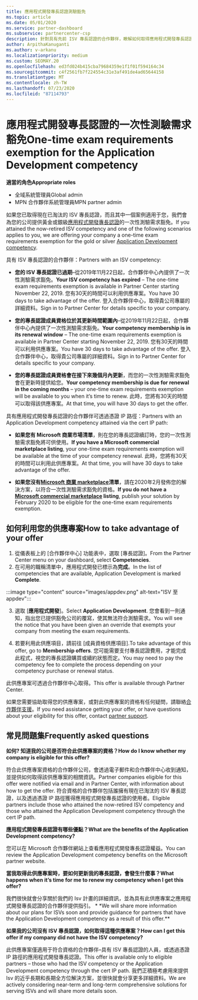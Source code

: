 ```yaml
---
title: 應用程式開發專長認證測驗豁免
ms.topic: article
ms.date: 05/01/2020
ms.service: partner-dashboard
ms.subservice: partnercenter-csp
description: 針對具有先前 ISV 專長認證的合作夥伴，瞭解如何取得應用程式開發專長認證的一次性測驗需求豁免
author: ArpithaKanuganti
ms.author: v-arkanu
ms.localizationpriority: medium
ms.custom: SEOMAY.20
ms.openlocfilehash: ed3fd024b415cba79684359e1f1f01f594164c34
ms.sourcegitcommit: c4f2561fb7f224554c31e3af491de4ad65644158
ms.translationtype: MT
ms.contentlocale: zh-TW
ms.lasthandoff: 07/23/2020
ms.locfileid: "87114793"
---
```

# <a name="one-time-exam-requirements-exemption-for-the-application-development-competency"></a><span data-ttu-id="a090c-103">應用程式開發專長認證的一次性測驗需求豁免</span><span class="sxs-lookup"><span data-stu-id="a090c-103">One-time exam requirements exemption for the Application Development competency</span></span>

<span data-ttu-id="a090c-104">**適當的角色**</span><span class="sxs-lookup"><span data-stu-id="a090c-104">**Appropriate roles**</span></span>

- <span data-ttu-id="a090c-105">全域系統管理員</span><span class="sxs-lookup"><span data-stu-id="a090c-105">Global admin</span></span>
- <span data-ttu-id="a090c-106">MPN 合作夥伴系統管理員</span><span class="sxs-lookup"><span data-stu-id="a090c-106">MPN partner admin</span></span>

<span data-ttu-id="a090c-107">如果您已取得現在已淘汰的 ISV 專長認證，而且其中一個案例適用于您，我們會為您的公司提供黃金或銀級[應用程式開發專長認證](https://partner.microsoft.com/membership/application-development-competency)的一次性測驗需求豁免。</span><span class="sxs-lookup"><span data-stu-id="a090c-107">If you attained the now-retired ISV competency and one of the following scenarios applies to you, we are offering your company a one-time exam requirements exemption for the gold or silver [Application Development competency](https://partner.microsoft.com/membership/application-development-competency).</span></span> 

<span data-ttu-id="a090c-108">具有 ISV 專長認證的合作夥伴：</span><span class="sxs-lookup"><span data-stu-id="a090c-108">Partners with an ISV competency:</span></span>

- <span data-ttu-id="a090c-109">**您的 ISV 專長認證已過期**–從2019年11月22日起，合作夥伴中心內提供了一次性測驗需求豁免。</span><span class="sxs-lookup"><span data-stu-id="a090c-109">**Your ISV competency has expired** – The one-time exam requirements exemption is available in Partner Center starting November 22, 2019.</span></span> <span data-ttu-id="a090c-110">您有30天的時間可以利用供應專案。</span><span class="sxs-lookup"><span data-stu-id="a090c-110">You have 30 days to take advantage of the offer.</span></span> <span data-ttu-id="a090c-111">登入合作夥伴中心，取得貴公司專屬的詳細資料。</span><span class="sxs-lookup"><span data-stu-id="a090c-111">Sign in to Partner Center for details specific to your company.</span></span>

- <span data-ttu-id="a090c-112">**您的專長認證成員資格位於其更新時間範圍內**–從2019年11月22日起，合作夥伴中心內提供了一次性測驗需求豁免。</span><span class="sxs-lookup"><span data-stu-id="a090c-112">**Your competency membership is in its renewal window** – The one-time exam requirements exemption is available in Partner Center starting November 22, 2019.</span></span> <span data-ttu-id="a090c-113">您有30天的時間可以利用供應專案。</span><span class="sxs-lookup"><span data-stu-id="a090c-113">You have 30 days to take advantage of the offer.</span></span> <span data-ttu-id="a090c-114">登入合作夥伴中心，取得貴公司專屬的詳細資料。</span><span class="sxs-lookup"><span data-stu-id="a090c-114">Sign in to Partner Center for details specific to your company.</span></span>

- <span data-ttu-id="a090c-115">**您的專長認證成員資格會在接下來幾個月內更新**，而您的一次性測驗需求豁免會在更新時提供給您。</span><span class="sxs-lookup"><span data-stu-id="a090c-115">**Your competency membership is due for renewal in the coming months** – your one-time exam requirements exemption will be available to you when it’s time to renew.</span></span> <span data-ttu-id="a090c-116">此時，您將有30天的時間可以取得該供應專案。</span><span class="sxs-lookup"><span data-stu-id="a090c-116">At that time, you will have 30 days to get the offer.</span></span>

<span data-ttu-id="a090c-117">具有應用程式開發專長認證的合作夥伴可透過憑證 IP 路徑：</span><span class="sxs-lookup"><span data-stu-id="a090c-117">Partners with an Application Development competency attained via the cert IP path:</span></span>

- <span data-ttu-id="a090c-118">**如果您有 Microsoft 商業市場清單**，則在您的專長認證續訂時，您的一次性測驗需求豁免將可供使用。</span><span class="sxs-lookup"><span data-stu-id="a090c-118">**If you have a Microsoft commercial marketplace listing**, your one-time exam requirements exemption will be available at the time of your competency renewal.</span></span> <span data-ttu-id="a090c-119">此時，您將有30天的時間可以利用此供應專案。</span><span class="sxs-lookup"><span data-stu-id="a090c-119">At that time, you will have 30 days to take advantage of the offer.</span></span>

- <span data-ttu-id="a090c-120">**如果您沒有[Microsoft 商業 marketplace](https://azure.microsoft.com/overview/commercial-marketplace/)清單**，請在2020年2月發佈您的解決方案，以符合一次性測驗需求豁免的資格。</span><span class="sxs-lookup"><span data-stu-id="a090c-120">**If you do not have a [Microsoft commercial marketplace](https://azure.microsoft.com/overview/commercial-marketplace/) listing**, publish your solution by February 2020 to be eligible for the one-time exam requirements exemption.</span></span>

## <a name="how-to-take-advantage-of-your-offer"></a><span data-ttu-id="a090c-121">如何利用您的供應專案</span><span class="sxs-lookup"><span data-stu-id="a090c-121">How to take advantage of your offer</span></span>

1. <span data-ttu-id="a090c-122">從儀表板上的 [合作夥伴中心] 功能表中，選取 [專長認證]。</span><span class="sxs-lookup"><span data-stu-id="a090c-122">From the Partner Center menu on your dashboard, select **Competencies**.</span></span>
2. <span data-ttu-id="a090c-123">在可用的職稱清單中，應用程式開發已標示為**完成**。</span><span class="sxs-lookup"><span data-stu-id="a090c-123">In the list of competencies that are available, Application Development is marked **Complete**.</span></span>

:::image type="content" source="images/appdev.png" alt-text="ISV 至 appdev":::

3. <span data-ttu-id="a090c-125">選取 [**應用程式開發**]。</span><span class="sxs-lookup"><span data-stu-id="a090c-125">Select **Application Development**.</span></span> <span data-ttu-id="a090c-126">您會看到一則通知，指出您已提供豁免公司的覆寫，使其無法符合測驗需求。</span><span class="sxs-lookup"><span data-stu-id="a090c-126">You will see the notice that you have been given an override that exempts your company from meeting the exam requirements.</span></span> 

4. <span data-ttu-id="a090c-127">若要利用此供應項目，請前往 [成員資格供應項目].</span><span class="sxs-lookup"><span data-stu-id="a090c-127">To take advantage of this offer, go to **Membership offers**.</span></span> <span data-ttu-id="a090c-128">您可能需要支付專長認證費用，才能完成此程式，視您的專長認證購買或續約狀態而定。</span><span class="sxs-lookup"><span data-stu-id="a090c-128">You may need to pay the competency fee to complete the process depending on your competency purchase or renewal status.</span></span> 

<span data-ttu-id="a090c-129">此供應專案可透過合作夥伴中心取得。</span><span class="sxs-lookup"><span data-stu-id="a090c-129">This offer is available through Partner Center.</span></span>

<span data-ttu-id="a090c-130">如果您需要協助取得您的供應專案，或對此供應專案的資格有任何疑問，請聯絡[合作夥伴支援](https://partner.microsoft.com/Support)。</span><span class="sxs-lookup"><span data-stu-id="a090c-130">If you need assistance getting your offer, or have questions about your eligibility for this offer, contact [partner support](https://partner.microsoft.com/Support).</span></span> 

## <a name="frequently-asked-questions"></a><span data-ttu-id="a090c-131">常見問題集</span><span class="sxs-lookup"><span data-stu-id="a090c-131">Frequently asked questions</span></span>

<span data-ttu-id="a090c-132">**如何? 知道我的公司是否符合此供應專案的資格？**</span><span class="sxs-lookup"><span data-stu-id="a090c-132">**How do I know whether my company is eligible for this offer?**</span></span>

<span data-ttu-id="a090c-133">符合此供應專案資格的合作夥伴公司，會透過電子郵件和合作夥伴中心收到通知，並提供如何取得該供應專案的相關資訊。</span><span class="sxs-lookup"><span data-stu-id="a090c-133">Partner companies eligible for this offer were notified via email and in Partner Center, with information about how to get the offer.</span></span> <span data-ttu-id="a090c-134">符合資格的合作夥伴包括誰擁有現在已淘汰的 ISV 專長認證，以及透過憑證 IP 路徑獲得應用程式開發專長認證的使用者。</span><span class="sxs-lookup"><span data-stu-id="a090c-134">Eligible partners include those who attained the now-retired ISV competency and those who attained the Application Development competency through the cert IP path.</span></span> 

<span data-ttu-id="a090c-135">**應用程式開發專長認證有哪些優點？**</span><span class="sxs-lookup"><span data-stu-id="a090c-135">**What are the benefits of the Application Development competency?**</span></span>

<span data-ttu-id="a090c-136">您可以在 Microsoft 合作夥伴網站上查看應用程式開發專長認證權益。</span><span class="sxs-lookup"><span data-stu-id="a090c-136">You can review the Application Development competency benefits on the Microsoft partner website.</span></span> 

<span data-ttu-id="a090c-137">**當我取得此供應專案時，要如何更新我的專長認證，會發生什麼事？**</span><span class="sxs-lookup"><span data-stu-id="a090c-137">**What happens when it’s time for me to renew my competency when I get this offer?**</span></span> 

<span data-ttu-id="a090c-138">我們很快就會分享關於我們的 Isv 計畫的詳細資訊，並為具有此供應專案之應用程式開發專長認證的合作夥伴提供指引。 \* \*</span><span class="sxs-lookup"><span data-stu-id="a090c-138">We will share more information about our plans for ISVs soon and provide guidance for partners that have the Application Development competency as a result of this offer.\*\*</span></span>  

<span data-ttu-id="a090c-139">**如果我的公司沒有 ISV 專長認證，如何取得這種供應專案？**</span><span class="sxs-lookup"><span data-stu-id="a090c-139">**How can I get this offer if my company did not have the ISV competency?**</span></span>

<span data-ttu-id="a090c-140">此供應專案僅適用于符合資格的合作夥伴–具有 ISV 專長認證的人員，或透過憑證 IP 路徑的應用程式開發專長認證。</span><span class="sxs-lookup"><span data-stu-id="a090c-140">This offer is available only to eligible partners – those who had the ISV competency or the Application Development competency through the cert IP path.</span></span> <span data-ttu-id="a090c-141">我們正積極考慮用來提供 Isv 的近乎長期和長期全方位解決方案，並很快就會分享更多詳細資料。</span><span class="sxs-lookup"><span data-stu-id="a090c-141">We are actively considering near-term and long-term comprehensive solutions for serving ISVs and will share more details soon.</span></span> 



